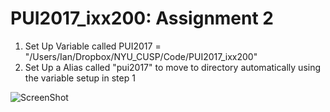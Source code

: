 # PUI2017_ixx200: Assignment 2

1. Set Up Variable called PUI2017 = "/Users/Ian/Dropbox/NYU_CUSP/Code/PUI2017_ixx200"
2. Set Up a Alias called "pui2017" to move to directory automatically using the variable setup in step 1

![ScreenShot](https://github.com/ianxxiao/PUI2017_ixx200/blob/master/Terminal.png)

